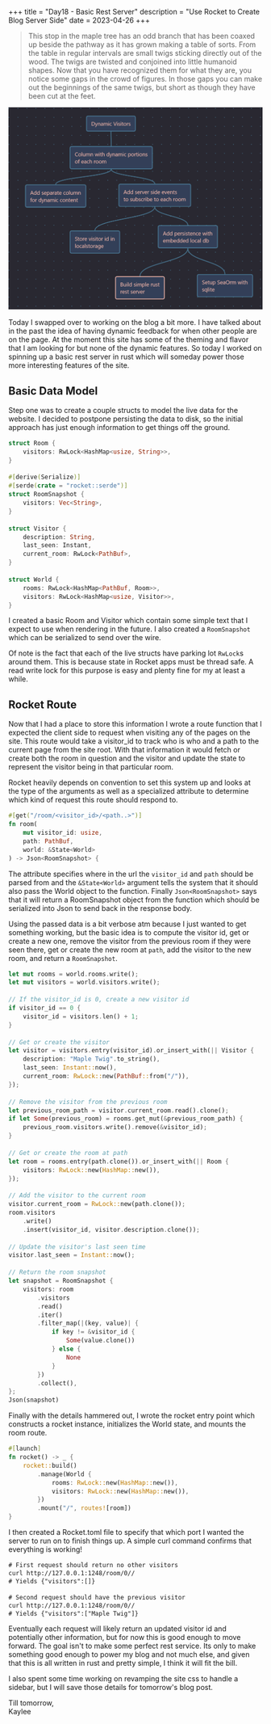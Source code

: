 +++
title = "Day18 - Basic Rest Server"
description = "Use Rocket to Create Blog Server Side"
date = 2023-04-26
+++

> This stop in the maple tree has an odd branch that has
> been coaxed up beside the pathway as it has grown making a
> table of sorts. From the table in regular intervals are
> small twigs sticking directly out of the wood. The twigs
> are twisted and conjoined into little humanoid shapes. Now
> that you have recognized them for what they are, you
> notice some gaps in the crowd of figures. In those gaps
> you can make out the beginnings of the same twigs, but
> short as though they have been cut at the feet.

![Todo Tree](Todo.png)

Today I swapped over to working on the blog a bit more. I
have talked about in the past the idea of having dynamic
feedback for when other people are on the page. At the
moment this site has some of the theming and flavor that I
am looking for but none of the dynamic features. So today I
worked on spinning up a basic rest server in rust which will
someday power those more interesting features of the site.

## Basic Data Model

Step one was to create a couple structs to model the live
data for the website. I decided to postpone persisting the
data to disk, so the initial approach has just enough
information to get things off the ground.

```rs
struct Room {
    visitors: RwLock<HashMap<usize, String>>,
}

#[derive(Serialize)]
#[serde(crate = "rocket::serde")]
struct RoomSnapshot {
    visitors: Vec<String>,
}

struct Visitor {
    description: String,
    last_seen: Instant,
    current_room: RwLock<PathBuf>,
}

struct World {
    rooms: RwLock<HashMap<PathBuf, Room>>,
    visitors: RwLock<HashMap<usize, Visitor>>,
}
```

I created a basic Room and Visitor which contain some simple
text that I expect to use when rendering in the future. I
also created a `RoomSnapshot` which can be serialized to
send over the wire.

Of note is the fact that each of the live structs have
parking lot `RwLock`s around them. This is because state in
Rocket apps must be thread safe. A read write lock for this
purpose is easy and plenty fine for my at least a while.

## Rocket Route

Now that I had a place to store this information I wrote a
route function that I expected the client side to request
when visiting any of the pages on the site. This route would
take a visitor_id to track who is who and a path to the
current page from the site root. With that information it
would fetch or create both the room in question and the
visitor and update the state to represent the visitor being
in that particular room.

Rocket heavily depends on convention to set this system up
and looks at the type of the arguments as well as a
specialized attribute to determine which kind of request
this route should respond to.

```rs
#[get("/room/<visitor_id>/<path..>")]
fn room(
    mut visitor_id: usize,
    path: PathBuf, 
    world: &State<World>
) -> Json<RoomSnapshot> {
```

The attribute specifies where in the url the `visitor_id`
and `path` should be parsed from and the `&State<World>`
argument tells the system that it should also pass the World
object to the function. Finally `Json<RoomSnapshot>` says
that it will return a RoomSnapshot object from the function
which should be serialized into Json to send back in the
response body.

Using the passed data is a bit verbose atm because I just
wanted to get something working, but the basic idea is to
compute the visitor id, get or create a new one, remove the
visitor from the previous room if they were seen there, get
or create the new room at `path`, add the visitor to the new
room, and return a `RoomSnapshot`.

```rs
let mut rooms = world.rooms.write();
let mut visitors = world.visitors.write();

// If the visitor_id is 0, create a new visitor id
if visitor_id == 0 {
    visitor_id = visitors.len() + 1;
}

// Get or create the visitor
let visitor = visitors.entry(visitor_id).or_insert_with(|| Visitor {
    description: "Maple Twig".to_string(),
    last_seen: Instant::now(),
    current_room: RwLock::new(PathBuf::from("/")),
});

// Remove the visitor from the previous room
let previous_room_path = visitor.current_room.read().clone();
if let Some(previous_room) = rooms.get_mut(&previous_room_path) {
    previous_room.visitors.write().remove(&visitor_id);
}

// Get or create the room at path
let room = rooms.entry(path.clone()).or_insert_with(|| Room {
    visitors: RwLock::new(HashMap::new()),
});

// Add the visitor to the current room
visitor.current_room = RwLock::new(path.clone());
room.visitors
    .write()
    .insert(visitor_id, visitor.description.clone());

// Update the visitor's last seen time
visitor.last_seen = Instant::now();

// Return the room snapshot
let snapshot = RoomSnapshot {
    visitors: room
        .visitors
        .read()
        .iter()
        .filter_map(|(key, value)| {
            if key != &visitor_id {
                Some(value.clone())
            } else {
                None
            }
        })
        .collect(),
};
Json(snapshot)
```

Finally with the details hammered out, I wrote the rocket
entry point which constructs a rocket instance, initializes
the World state, and mounts the room route.

```rs
#[launch]
fn rocket() -> _ {
    rocket::build()
        .manage(World {
            rooms: RwLock::new(HashMap::new()),
            visitors: RwLock::new(HashMap::new()),
        })
        .mount("/", routes![room])
}
```

I then created a Rocket.toml file to specify that which port
I wanted the server to run on to finish things up. A simple
curl command confirms that everything is working!

```pwsh
# First request should return no other visitors
curl http://127.0.0.1:1248/room/0//
# Yields {"visitors":[]}

# Second request should have the previous visitor
curl http://127.0.0.1:1248/room/0//
# Yields {"visitors":["Maple Twig"]}
```

Eventually each request will likely return an updated
visitor id and potentially other information, but for now
this is good enough to move forward. The goal isn't to make
some perfect rest service. Its only to make something good
enough to power my blog and not much else, and given that
this is all written in rust and pretty simple, I think it
will fit the bill.

I also spent some time working on revamping the site css to
handle a sidebar, but I will save those details for
tomorrow's blog post.

Till tomorrow,  
Kaylee
